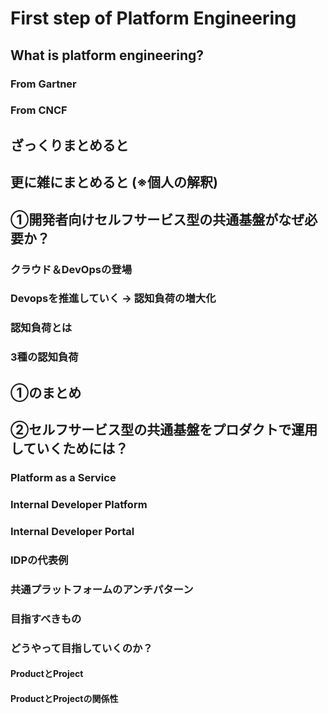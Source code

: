 # First step of Platform  Engineering

## What is platform engineering?

### From Gartner

### From CNCF

## ざっくりまとめると

## 更に雑にまとめると (※個人の解釈)

## ①開発者向けセルフサービス型の共通基盤がなぜ必要か？

### クラウド＆DevOpsの登場

### Devopsを推進していく -> 認知負荷の増大化

### 認知負荷とは

### 3種の認知負荷

## ①のまとめ

## ②セルフサービス型の共通基盤をプロダクトで運用していくためには？

### Platform as a Service

### Internal Developer Platform

### Internal Developer Portal

### IDPの代表例

### 共通プラットフォームのアンチパターン

### 目指すべきもの

### どうやって目指していくのか？

#### ProductとProject

#### ProductとProjectの関係性

